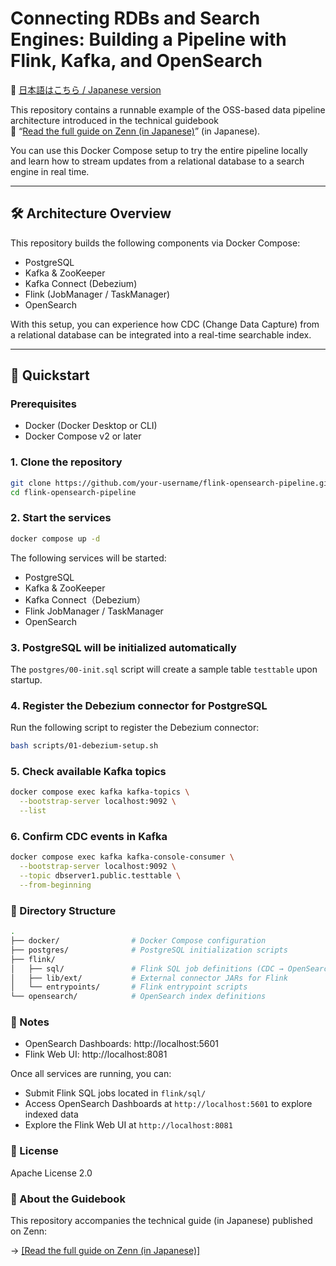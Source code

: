 # Connecting RDBs and Search Engines: Building a Pipeline with Flink, Kafka, and OpenSearch

📖 [日本語はこちら / Japanese version](./README-ja.md)

This repository contains a runnable example of the OSS-based data pipeline architecture introduced in the technical guidebook  
📘 “[Read the full guide on Zenn (in Japanese)](https://zenn.dev/sisiodos/books/4d81a988255bf0)” (in Japanese).

You can use this Docker Compose setup to try the entire pipeline locally and learn how to stream updates from a relational database to a search engine in real time.

---

## 🛠️ Architecture Overview

This repository builds the following components via Docker Compose:

- PostgreSQL
- Kafka & ZooKeeper
- Kafka Connect (Debezium)
- Flink (JobManager / TaskManager)
- OpenSearch

With this setup, you can experience how CDC (Change Data Capture) from a relational database can be integrated into a real-time searchable index.

---

## 🚀 Quickstart

### Prerequisites

- Docker (Docker Desktop or CLI)
- Docker Compose v2 or later

### 1. Clone the repository

```bash
git clone https://github.com/your-username/flink-opensearch-pipeline.git
cd flink-opensearch-pipeline
```

### 2. Start the services

```bash
docker compose up -d
```

The following services will be started:
- PostgreSQL
- Kafka & ZooKeeper
- Kafka Connect（Debezium）
- Flink JobManager / TaskManager
- OpenSearch

### 3. PostgreSQL will be initialized automatically

The `postgres/00-init.sql` script will create a sample table `testtable` upon startup.

### 4. Register the Debezium connector for PostgreSQL

Run the following script to register the Debezium connector:

```bash
bash scripts/01-debezium-setup.sh
```

### 5. Check available Kafka topics
```bash
docker compose exec kafka kafka-topics \
  --bootstrap-server localhost:9092 \
  --list
```

### 6. Confirm CDC events in Kafka
```bash
docker compose exec kafka kafka-console-consumer \
  --bootstrap-server localhost:9092 \
  --topic dbserver1.public.testtable \
  --from-beginning
```

### 📁 Directory Structure
```bash
.
├── docker/                # Docker Compose configuration
├── postgres/              # PostgreSQL initialization scripts
├── flink/
│   ├── sql/               # Flink SQL job definitions (CDC → OpenSearch, etc.)
│   ├── lib/ext/           # External connector JARs for Flink
│   └── entrypoints/       # Flink entrypoint scripts
└── opensearch/            # OpenSearch index definitions
```

### 🔎 Notes
- OpenSearch Dashboards: http://localhost:5601
- Flink Web UI: http://localhost:8081

Once all services are running, you can:
- Submit Flink SQL jobs located in `flink/sql/`
- Access OpenSearch Dashboards at `http://localhost:5601` to explore indexed data
- Explore the Flink Web UI at `http://localhost:8081`

### 📄 License
Apache License 2.0

### 📘 About the Guidebook
This repository accompanies the technical guide (in Japanese) published on Zenn:

→ [[Read the full guide on Zenn (in Japanese)]](https://zenn.dev/sisiodos/books/4d81a988255bf0)

